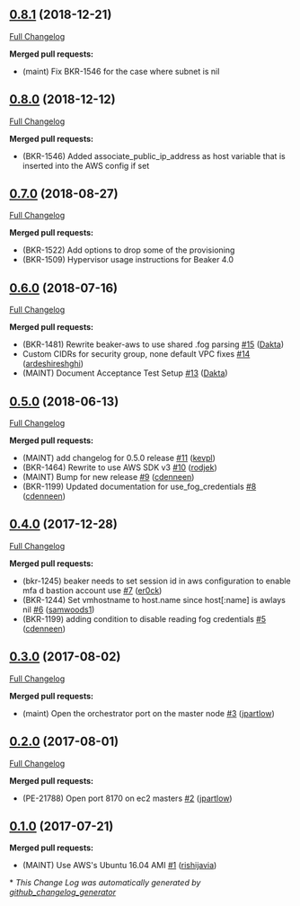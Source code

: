 ## [0.8.1](https://github.com/puppetlabs/beaker-aws/tree/0.8.0) (2018-12-21)
[Full Changelog](https://github.com/puppetlabs/beaker-aws/compare/0.8.0...0.8.1)

**Merged pull requests:**

- \(maint\) Fix BKR-1546 for the case where subnet is nil

## [0.8.0](https://github.com/puppetlabs/beaker-aws/tree/0.8.0) (2018-12-12)
[Full Changelog](https://github.com/puppetlabs/beaker-aws/compare/0.7.0...0.8.0)

**Merged pull requests:**

- \(BKR-1546\) Added associate\_public\_ip\_address as host variable that is inserted into the AWS config if set

## [0.7.0](https://github.com/puppetlabs/beaker-aws/tree/0.7.0) (2018-08-27)
[Full Changelog](https://github.com/puppetlabs/beaker-aws/compare/0.6.0...0.7.0)

**Merged pull requests:**

- \(BKR-1522\) Add options to drop some of the provisioning
- \(BKR-1509\) Hypervisor usage instructions for Beaker 4.0

## [0.6.0](https://github.com/puppetlabs/beaker-aws/tree/0.6.0) (2018-07-16)
[Full Changelog](https://github.com/puppetlabs/beaker-aws/compare/0.5.0...0.6.0)

**Merged pull requests:**

- \(BKR-1481\) Rewrite beaker-aws to use shared .fog parsing [\#15](https://github.com/puppetlabs/beaker-aws/pull/15) ([Dakta](https://github.com/Dakta))
- Custom CIDRs for security group, none default VPC fixes [\#14](https://github.com/puppetlabs/beaker-aws/pull/14) ([ardeshireshghi](https://github.com/ardeshireshghi))
- \(MAINT\) Document Acceptance Test Setup [\#13](https://github.com/puppetlabs/beaker-aws/pull/13) ([Dakta](https://github.com/Dakta))

## [0.5.0](https://github.com/puppetlabs/beaker-aws/tree/0.5.0) (2018-06-13)
[Full Changelog](https://github.com/puppetlabs/beaker-aws/compare/0.4.0...0.5.0)

**Merged pull requests:**

- \(MAINT\) add changelog for 0.5.0 release [\#11](https://github.com/puppetlabs/beaker-aws/pull/11) ([kevpl](https://github.com/kevpl))
- \(BKR-1464\) Rewrite to use AWS SDK v3 [\#10](https://github.com/puppetlabs/beaker-aws/pull/10) ([rodjek](https://github.com/rodjek))
- \(MAINT\) Bump for new release [\#9](https://github.com/puppetlabs/beaker-aws/pull/9) ([cdenneen](https://github.com/cdenneen))
- \(BKR-1199\) Updated documentation for use\_fog\_credentials [\#8](https://github.com/puppetlabs/beaker-aws/pull/8) ([cdenneen](https://github.com/cdenneen))

## [0.4.0](https://github.com/puppetlabs/beaker-aws/tree/0.4.0) (2017-12-28)
[Full Changelog](https://github.com/puppetlabs/beaker-aws/compare/0.3.0...0.4.0)

**Merged pull requests:**

- \(bkr-1245\) beaker needs to set session id in aws configuration to enable mfa d bastion account use [\#7](https://github.com/puppetlabs/beaker-aws/pull/7) ([er0ck](https://github.com/er0ck))
- \(BKR-1244\) Set vmhostname to host.name since host\[:name\] is awlays nil [\#6](https://github.com/puppetlabs/beaker-aws/pull/6) ([samwoods1](https://github.com/samwoods1))
- \(BKR-1199\) adding condition to disable reading fog credentials [\#5](https://github.com/puppetlabs/beaker-aws/pull/5) ([cdenneen](https://github.com/cdenneen))

## [0.3.0](https://github.com/puppetlabs/beaker-aws/tree/0.3.0) (2017-08-02)
[Full Changelog](https://github.com/puppetlabs/beaker-aws/compare/0.2.0...0.3.0)

**Merged pull requests:**

- \(maint\) Open the orchestrator port on the master node [\#3](https://github.com/puppetlabs/beaker-aws/pull/3) ([jpartlow](https://github.com/jpartlow))

## [0.2.0](https://github.com/puppetlabs/beaker-aws/tree/0.2.0) (2017-08-01)
[Full Changelog](https://github.com/puppetlabs/beaker-aws/compare/0.1.0...0.2.0)

**Merged pull requests:**

- \(PE-21788\) Open port 8170 on ec2 masters [\#2](https://github.com/puppetlabs/beaker-aws/pull/2) ([jpartlow](https://github.com/jpartlow))

## [0.1.0](https://github.com/puppetlabs/beaker-aws/tree/0.1.0) (2017-07-21)
**Merged pull requests:**

- \(MAINT\) Use AWS's Ubuntu 16.04 AMI [\#1](https://github.com/puppetlabs/beaker-aws/pull/1) ([rishijavia](https://github.com/rishijavia))



\* *This Change Log was automatically generated by [github_changelog_generator](https://github.com/skywinder/Github-Changelog-Generator)*
